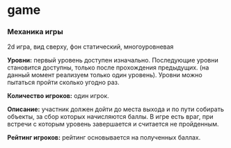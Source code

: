 # game

### Механика игры
2d игра, вид сверху, фон статический, многоуровневая

**Уровни:** первый уровень доступен изначально. Последующие уровни становится доступны, только после прохождения предыдущих. (на данный момент реализуем только один уровень). Уровни можно пытаться пройти сколько угодно  раз.

**Количество игроков:** один игрок.

**Описание:** участник должен дойти до места выхода и по пути собирать объекты, за сбор которых начисляются баллы. В игре есть враг, при встречи с которым уровень завершается и считается не пройденным.


**Рейтинг игроков:**  рейтинг основывается на полученных баллах.
